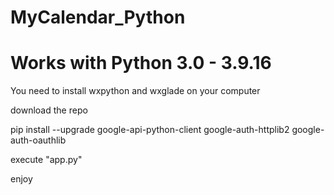 # MyCalendar_Python
<h1>Works with Python 3.0 - 3.9.16</h1>
You need to install wxpython and wxglade on your computer
<p>download the repo</p>
pip install --upgrade google-api-python-client google-auth-httplib2 google-auth-oauthlib
<p>execute "app.py"</p>
<p>enjoy</p>


